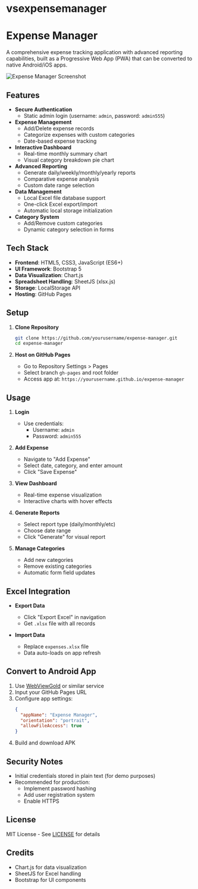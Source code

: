 # vsexpensemanager
# Expense Manager

A comprehensive expense tracking application with advanced reporting capabilities, built as a Progressive Web App (PWA) that can be converted to native Android/iOS apps.

![Expense Manager Screenshot](screenshot.png)

## Features

- **Secure Authentication**
  - Static admin login (username: `admin`, password: `admin555`)
- **Expense Management**
  - Add/Delete expense records
  - Categorize expenses with custom categories
  - Date-based expense tracking
- **Interactive Dashboard**
  - Real-time monthly summary chart
  - Visual category breakdown pie chart
- **Advanced Reporting**
  - Generate daily/weekly/monthly/yearly reports
  - Comparative expense analysis
  - Custom date range selection
- **Data Management**
  - Local Excel file database support
  - One-click Excel export/import
  - Automatic local storage initialization
- **Category System**
  - Add/Remove custom categories
  - Dynamic category selection in forms

## Tech Stack

- **Frontend**: HTML5, CSS3, JavaScript (ES6+)
- **UI Framework**: Bootstrap 5
- **Data Visualization**: Chart.js
- **Spreadsheet Handling**: SheetJS (xlsx.js)
- **Storage**: LocalStorage API
- **Hosting**: GitHub Pages

## Setup

1. **Clone Repository**
   ```bash
   git clone https://github.com/yourusername/expense-manager.git
   cd expense-manager
   ```

2. **Host on GitHub Pages**
   - Go to Repository Settings > Pages
   - Select branch `gh-pages` and root folder
   - Access app at: `https://yourusername.github.io/expense-manager`

## Usage

1. **Login**
   - Use credentials: 
     - Username: `admin`
     - Password: `admin555`

2. **Add Expense**
   - Navigate to "Add Expense"
   - Select date, category, and enter amount
   - Click "Save Expense"

3. **View Dashboard**
   - Real-time expense visualization
   - Interactive charts with hover effects

4. **Generate Reports**
   - Select report type (daily/monthly/etc)
   - Choose date range
   - Click "Generate" for visual report

5. **Manage Categories**
   - Add new categories
   - Remove existing categories
   - Automatic form field updates

## Excel Integration

- **Export Data**
  - Click "Export Excel" in navigation
  - Get `.xlsx` file with all records

- **Import Data**
  - Replace `expenses.xlsx` file
  - Data auto-loads on app refresh

## Convert to Android App

1. Use [WebViewGold](https://www.webviewgold.com) or similar service
2. Input your GitHub Pages URL
3. Configure app settings:
   ```json
   {
     "appName": "Expense Manager",
     "orientation": "portrait",
     "allowFileAccess": true
   }
   ```
4. Build and download APK

## Security Notes

- Initial credentials stored in plain text (for demo purposes)
- Recommended for production:
  - Implement password hashing
  - Add user registration system
  - Enable HTTPS

## License

MIT License - See [LICENSE](LICENSE) for details

## Credits

- Chart.js for data visualization
- SheetJS for Excel handling
- Bootstrap for UI components

